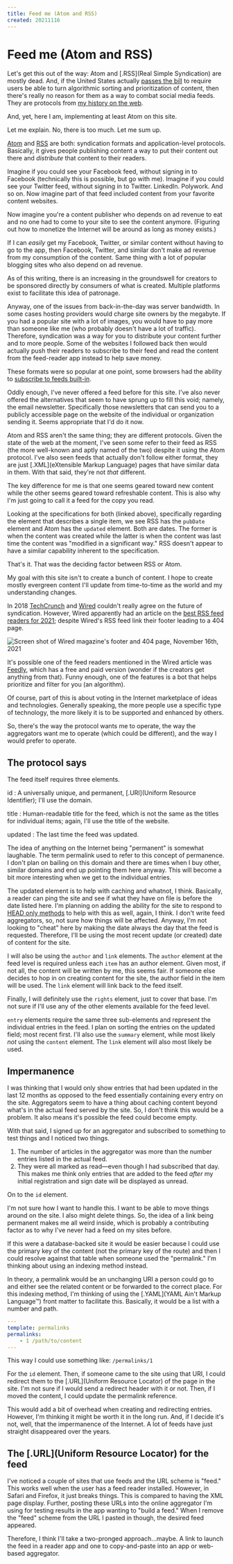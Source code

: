 ```yaml
---
title: Feed me (Atom and RSS)
created: 20211116
---
```


# Feed me (Atom and RSS)

Let's get this out of the way: Atom and [.RSS](Real Simple Syndication) are mostly dead. And, if the United States actually [passes the bill](https://arstechnica.com/tech-policy/2021/11/bill-proposes-algorithm-free-option-on-big-tech-platforms-may-portend-bigger-steps/?comments=1) to require users be able to turn algorithmic sorting and prioritization of content, then there's really no reason for them as a way to combat social media feeds. They are protocols from [my history on the web](/web-development/my-history-on-the-web).

And, yet, here I am, implementing at least Atom on this site.

Let me explain. No, there is too much. Let me sum up.

[Atom](https://validator.w3.org/feed/docs/atom.html#requiredEntryElements) and [RSS](https://validator.w3.org/feed/docs/rss2.html) are both: syndication formats and application-level protocols. Basically, it gives people publishing content a way to put their content out there and *distribute* that content to their readers.

Imagine if you could see your Facebook feed, without signing in to Facebook (technically this is possible, but go with me). Imagine if you could see your Twitter feed, without signing in to Twitter. LinkedIn. Polywork. And so on. Now imagine part of that feed included content from your favorite content websites.

Now imagine you're a content publisher who depends on ad revenue to eat and no one had to come to your site to see the content anymore. (Figuring out how to monetize the Internet will be around as long as money exists.)

If I can *easily* get my Facebook, Twitter, or similar content without having to go to the app, then Facebook, Twitter, and similar don't make ad revenue from my consumption of the content. Same thing with a lot of popular blogging sites who also depend on ad revenue.

As of this writing, there is an increasing in the groundswell for creators to be sponsored directly by consumers of what is created. Multiple platforms exist to facilitate this idea of patronage.

Anyway, one of the issues from back-in-the-day was server bandwidth. In some cases hosting providers would charge site owners by the megabyte. If you had a popular site with a lot of images, you would have to pay more than someone like me (who probably doesn't have a lot of traffic). Therefore, syndication was a way for you to distribute your content further and to more people. Some of the websites I followed back then would actually push their readers to subscribe to their feed and read the content from the feed-reader app instead to help save money.

These formats were so popular at one point, some browsers had the ability to [subscribe to feeds built-in](https://www.askdavetaylor.com/how_to_read_rss_feeds_apple_safari_mac_os_x/).

Oddly enough, I've never offered a feed before for this site. I've also never offered the alternatives that seem to have sprung up to fill this void; namely, the email newsletter. Specifically those newsletters that can send you to a publicly accessible page on the website of the individual or organization sending it. Seems appropriate that I'd do it now.

Atom and RSS aren't the same thing; they are different protocols. Given the state of the web at the moment, I've seen some refer to their feed as RSS (the more well-known and aptly named of the two) despite it using the Atom protocol. I've also seen feeds that actually don't follow either format, they are just [.XML](eXtensible Markup Language) pages that have similar data in them. With that said, they're not *that* different.

The key difference for me is that one seems geared toward new content while the other seems geared toward refreshable content. This is also why I'm just going to call it a feed for the copy you read.

Looking at the specifications for both (linked above), specifically regarding the element that describes a single item, we see RSS has the `pubDate` element and Atom has the `updated` element. Both are dates. The former is when the content was created while the latter is when the content was last time the content was "modified in a significant way." RSS doesn't appear to have a similar capability inherent to the specification.

That's it. That was the deciding factor between RSS or Atom.

My goal with this site isn't to create a bunch of content. I hope to create mostly evergreen content I'll update from time-to-time as the world and my understanding changes.

In 2018 [TechCrunch](https://techcrunch.com) and [Wired](https://www.wired.com/story/rss-readers-feedly-inoreader-old-reader/) couldn't really agree on the future of syndication. However, Wired apparently had an article on the [best RSS feed readers for 2021](https://www.wired.com/story/best-rss-feed-readers/); despite Wired's RSS feed link their footer leading to a 404 page.

![Screen shot of Wired magazine's footer and 404 page, November 16th, 2021](/media/web-development/wired-rss.png)

It's possible one of the feed readers mentioned in the Wired article was [Feedly](https://feedly.com/i/welcome), which has a free and paid version (wonder if the creators get anything from that). Funny enough, one of the features is a bot that helps prioritize and filter for you (an algorithm).

Of course, part of this is about voting in the Internet marketplace of ideas and technologies. Generally speaking, the more people use a specific type of technology, the more likely it is to be supported and enhanced by others.

So, there's the way the protocol wants me to operate, the way the aggregators want me to operate (which could be different), and the way I would prefer to operate.

## The protocol says

The feed itself requires three elements.

id
:    A universally unique, and permanent, [.URI](Uniform Resource Identifier); I'll use the domain.

title
:    Human-readable title for the feed, which is not the same as the titles for individual items; again, I'll use the title of the website.

updated
:    The last time the feed was updated.

The idea of anything on the Internet being "permanent" is somewhat laughable. The term permalink used to refer to this concept of permanence. I don't plan on bailing on this domain and there are times when I buy other, similar domains and end up pointing them here anyway. This will become a bit more interesting when we get to the individual entries.

The updated element is to help with caching and whatnot, I think. Basically, a reader can ping the site and see if what they have on file is before the date listed here. I'm planning on adding the ability for the site to respond to [HEAD only methods](https://developer.mozilla.org/en-US/docs/Web/HTTP/Methods/HEAD) to help with this as well, again, I think. I don't write feed aggregators, so, not sure how things will be affected. Anyway, I'm not looking to "cheat" here by making the date always the day that the feed is requested. Therefore, I'll be using the most recent update (or created) date of content for the site.

I will also be using the `author` and `link` elements. The `author` element at the feed level is required unless each `item` has an author element. Given most, if not all, the content will be written by me, this seems fair. If someone else decides to hop in on creating content for the site, the author field in the item will be used. The `link` element will link back to the feed itself.

Finally, I will definitely use the `rights` element, just to cover that base. I'm not sure if I'll use any of the other elements available for the feed level.

`entry` elements require the same three sub-elements and represent the individual entries in the feed. I plan on sorting the entries on the updated field; most recent first. I'll also use the `summary` element, while most likely *not* using the `content` element. The `link` element will also most likely be used.

## Impermanence

I was thinking that I would only show entries that had been updated in the last 12 months as opposed to the feed essentially containing every entry on the site. Aggregators seem to have a thing about caching content beyond what's in the actual feed served by the site. So, I don't think this would be a problem. It also means it's possible the feed could become empty.

With that said, I signed up for an aggregator and subscribed to something to test things and I noticed two things.

1. The number of articles in the aggregator was more than the number entries listed in the actual feed.
2. They were all marked as read—even though I had subscribed that day. This makes me think only entries that are added to the feed *after* my initial registration and sign date will be displayed as unread.

On to the `id` element.

I'm not sure how I want to handle this. I want to be able to move things around on the site. I also might delete things. So, the idea of a link being permanent makes me all weird inside, which is probably a contributing factor as to why I've never had a feed on my sites before.

If this were a database-backed site it would be easier because I could use the primary key of the content (not the primary key of the route) and then I could resolve against that table when someone used the "permalink." I'm thinking about using an indexing method instead.

In theory, a permalink would be an unchanging URI a person could go to and either see the related content or be forwarded to the correct place. For this indexing method, I'm thinking of using the [.YAML](YAML Ain't Markup Language™) front matter to facilitate this. Basically, it would be a list with a number and path.

```yaml
---
template: permalinks
permalinks:
    - 1 /path/to/content
---
```

This way I could use something like: `/permalinks/1`

For the `id` element. Then, if someone came to the site using that URI, I could redirect them to the [.URL](Uniform Resource Locator) of the page in the site. I'm not sure if I would send a redirect header with it or not. Then, if I moved the content, I could update the permalink reference.

This would add a bit of overhead when creating and redirecting entries. However, I'm thinking it might be worth it in the long run. And, if I decide it's not, well, that the impermanence of the Internet. A lot of feeds have just straight disappeared over the years.

## The [.URL](Uniform Resource Locator) for the feed

I've noticed a couple of sites that use feeds and the URL scheme is "feed." This works well when the user has a feed reader installed. However, in Safari and Firefox, it just breaks things. This is compared to having the XML page display. Further, posting these URLs into the online aggregator I'm using for testing results in the app wanting to "build a feed." When I remove the "feed" scheme from the URL I pasted in though, the desired feed appeared.

Therefore, I think I'll take a two-pronged approach…maybe. A link to launch the feed in a reader app and one to copy-and-paste into an app or web-based aggregator.



